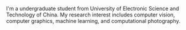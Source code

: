 I'm a undergraduate student from University of Electronic Science and Technology of China. My research interest includes computer vision, computer graphics, machine learning, and computational photography.
